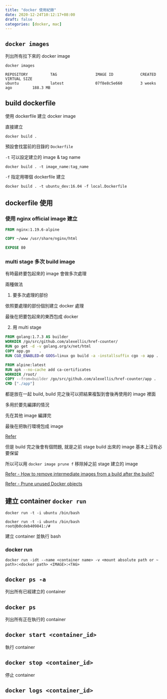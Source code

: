 ```yaml
---
title: "docker 使用紀錄"
date: 2020-12-24T10:12:17+08:00
draft: false
categories: [docker, mac]
---
```


## `docker images`

列出所有拉下來的 docker image

```shell
docker images

REPOSITORY          TAG                 IMAGE ID            CREATED             VIRTUAL SIZE
ubuntu              latest              07f8e8c5e660        3 weeks ago         188.3 MB
```

## build dockerfile

使用 dockerfile 建立 docker image

直接建立

```shell
docker build .
```

預設會找當前的目錄的 `Dockerfile`

`-t` 可以設定建立的 image & tag name

```shell
docker build . -t image_name:tag_name
```

`-f` 指定用哪個 dockerfile 建立

```shell
docker build . -t ubuntu_dev:16.04 -f local.Dockerfile
```

## dockerfile 使用

### 使用 nginx official image 建立

```dockerfile
FROM nginx:1.19.6-alpine

COPY ~/www /usr/share/nginx/html

EXPOSE 80
```

### multi stage 多次 build image

有時最終要包起來的 image 會做多次處理

兩種做法

1. 要多次處理的部份

依照要處理的部份個別建立 docker 處理

最後在把要包起來的東西包成 docker

2. 用 multi stage

```dockerfile
FROM golang:1.7.3 AS builder
WORKDIR /go/src/github.com/alexellis/href-counter/
RUN go get -d -v golang.org/x/net/html
COPY app.go    .
RUN CGO_ENABLED=0 GOOS=linux go build -a -installsuffix cgo -o app .

FROM alpine:latest
RUN apk --no-cache add ca-certificates
WORKDIR /root/
COPY --from=builder /go/src/github.com/alexellis/href-counter/app .
CMD ["./app"]
```

都是放在一起 build, build 完之後可以把結果複製到會後再使用的 image 裡面

多用於要先編譯的情況

先在其他 image 編譯完

最後在把執行環境包成 image

[Refer](https://docs.docker.com/develop/develop-images/multistage-build/#use-multi-stage-builds)

但是 build 完之後會有個問題, 就是之前 stage build 出來的 image 基本上沒有必要保留

所以可以用 `docker image prune f` 移除掉之前 stage 建立的 image

[Refer - How to remove intermediate images from a build after the build?](https://stackoverflow.com/questions/50126741/how-to-remove-intermediate-images-from-a-build-after-the-build)

[Refer - Prune unused Docker objects](https://docs.docker.com/config/pruning/)

## 建立 container `docker run`

`docker run -t -i ubuntu /bin/bash`

```shell
docker run -t -i ubuntu /bin/bash
root@b0cdeb409841:/#
```

建立 container 並執行 bash

### docker run

```shell
docker run -idt --name <container name> -v <mount absolute path or ~ path>:<docker path> <IMAGE>:<TAG>
```

## `docker ps -a`

列出所有已經建立的 container

## `docker ps`

列出所有正在執行的 container

## `docker start <container_id>`

執行 container

## `docker stop <container_id>`

停止 container

## `docker logs <container_id>`

